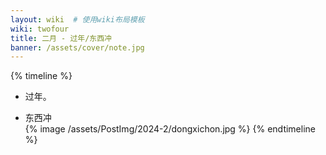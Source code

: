 ```yaml
---
layout: wiki  # 使用wiki布局模板
wiki: twofour
title: 二月 - 过年/东西冲
banner: /assets/cover/note.jpg
---
```


{% timeline %}
<!-- node 2024.2.03-2.18 -->
- 过年。
<!-- node 2024.1.24 元宵节 -->
- 东西冲  
{% image /assets/PostImg/2024-2/dongxichon.jpg  %}
{% endtimeline %}

